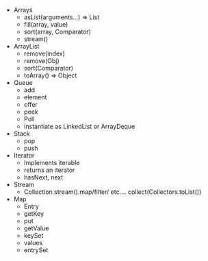 - Arrays
  - asList(arguments...) => List
  - fill(array, value)
  - sort(array, Comparator)
  - stream()
- ArrayList
  - remove(index)
  - remove(Obj)
  - sort(Comparator)
  - toArray() => Object
- Queue
  - add
  - element
  - offer
  - peek
  - Poll
  - instantiate as LinkedList or ArrayDeque
- Stack
  - pop
  - push
- Iterator
  - Implements iterable
  - returns an iterator
  - hasNext, next
- Stream
  - Collection.stream().map/filter/ etc.... collect(Collectors.toList())
- Map
  - Entry
  - getKey
  - put
  - getValue
  - keySet
  - values
  - entrySet